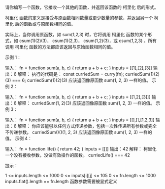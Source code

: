 请你编写一个函数，它接收一个其他的函数，并返回该函数的 柯里化 后的形式。

柯里化 函数的定义是接受与原函数相同数量或更少数量的参数，并返回另一个 柯里化 后的函数或与原函数相同的值。

实际上，当你调用原函数，如 sum(1,2,3) 时，它将调用 柯里化 函数的某个形式，如 csum(1)(2)(3)， csum(1)(2,3)， csum(1,2)(3)，或 csum(1,2,3) 。所有调用 柯里化 函数的方法都应该返回与原始函数相同的值。

示例 1：

输入：
fn = function sum(a, b, c) { return a + b + c; }
inputs = [[1],[2],[3]]
输出：6
解释：
执行的代码是：
const curriedSum = curry(fn);
curriedSum(1)(2)(3) === 6;
curriedSum(1)(2)(3) 应该返回像原函数 sum(1, 2, 3) 一样的值。
示例 2：

输入：
fn = function sum(a, b, c) { return a + b + c; }
inputs = [[1,2],[3]]]
输出：6
解释：
curriedSum(1, 2)(3) 应该返回像原函数 sum(1, 2, 3) 一样的值。
示例 3：

输入：
fn = function sum(a, b, c) { return a + b + c; }
inputs = [[],[],[1,2,3]]
输出：6
解释：
你应该能够以任何方式传递参数，包括一次性传递所有参数或完全不传递参数。
curriedSum()()(1, 2, 3) 应该返回像原函数 sum(1, 2, 3) 一样的值。
示例 4：

输入：
fn = function life() { return 42; }
inputs = [[]]
输出：42
解释：
柯里化一个没有接收参数，没做有效操作的函数。
curriedLife() === 42

提示：

1 <= inputs.length <= 1000
0 <= inputs[i][j] <= 105
0 <= fn.length <= 1000
inputs.flat().length == fn.length
函数参数需要被显式定义

